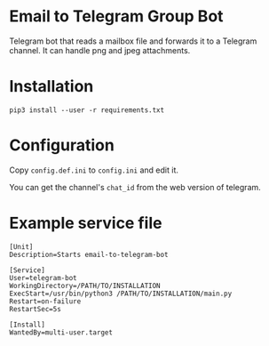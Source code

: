 # Email to Telegram Group Bot

Telegram bot that reads a mailbox file and forwards it to a Telegram channel. It can handle png and jpeg attachments. 

# Installation
```
pip3 install --user -r requirements.txt
```

# Configuration
Copy `config.def.ini` to `config.ini` and edit it.

You can get the channel's `chat_id` from the web version of telegram.

# Example service file
```
[Unit]
Description=Starts email-to-telegram-bot

[Service]
User=telegram-bot
WorkingDirectory=/PATH/TO/INSTALLATION
ExecStart=/usr/bin/python3 /PATH/TO/INSTALLATION/main.py
Restart=on-failure
RestartSec=5s

[Install]
WantedBy=multi-user.target
```
